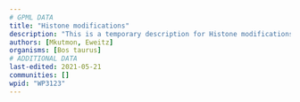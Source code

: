 ```yaml
---
# GPML DATA
title: "Histone modifications"
description: "This is a temporary description for Histone modifications"
authors: [Mkutmon, Eweitz]
organisms: [Bos taurus]
# ADDITIONAL DATA
last-edited: 2021-05-21
communities: []
wpid: "WP3123"
---
```

